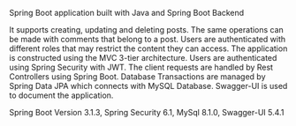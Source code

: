 Spring Boot application built with Java and Spring Boot Backend

It supports creating, updating and deleting posts. The same operations can be made with comments that belong to a post. Users are authenticated with
different roles that may restrict the content they can access. The application is constructed using the MVC 3-tier architecture. Users are authenticated using 
Spring Security with JWT. The client requests are handled by Rest Controllers using Spring Boot. Database Transactions are managed by 
Spring Data JPA which connects with MySQL Database. Swagger-UI is used to document the application. 

Spring Boot Version 3.1.3, Spring Security 6.1, MySql 8.1.0, Swagger-UI 5.4.1
